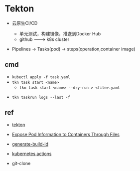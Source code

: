# Tekton

+ 云原生CI/CD
    + 单元测试，构建镜像，推送到Docker Hub
    + github ---> k8s cluster

+ Pipelines -> Tasks(pod) -> steps(operation,container image)

## cmd

+ `kubectl apply -f task.yaml`
+ `tkn task start <name> `
    + `tkn task start <name> --dry-run > <file>.yaml`
<!-- log -->
+ `tkn taskrun logs --last -f`

## ref

+ [tekton](https://tekton.dev/docs/getting-started/)
<!-- details -->
+ [Expose Pod Information to Containers Through Files](https://kubernetes.io/docs/tasks/inject-data-application/downward-api-volume-expose-pod-information/#the-downward-api)

<!-- task -->
+ [generate-build-id](https://github.com/tektoncd/catalog/blob/main/task/generate-build-id/0.1/generate-build-id.yaml)
+ [kubernetes actions](https://hub.tekton.dev/tekton/task/kubernetes-actions)

+ git-clone